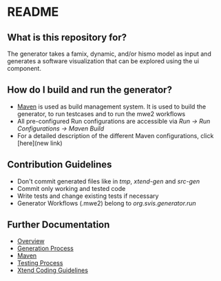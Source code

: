 # README #

## What is this repository for?

The generator takes a famix, dynamic, and/or hismo model as input and generates a software visualization that can be explored using the ui component.

## How do I build and run the generator?
* [Maven](../wiki/Maven) is used as build management system. It is used to build the generator, to run testcases and to run the mwe2 workflows
* All pre-configured Run configurations are accessible via *Run → Run Configurations → Maven Build*
* For a detailed description of the different Maven configurations, click [here](new link)

## Contribution Guidelines

* Don't commit generated files like in *tmp*, *xtend-gen* and *src-gen*
* Commit only working and tested code
* Write tests and change existing tests if necessary
* Generator Workflows (.mwe2) belong to *org.svis.generator.run*

## Further Documentation

* [Overview](../wiki/Generator%20Overview)
* [Generation Process](../wiki/Generation%20Process)
* [Maven](../wiki/Maven)
* [Testing Process](../wiki/Testing%20Process%20Generator)
* [Xtend Coding Guidelines](../wiki/Xtend%20Coding%20Guidelines)

